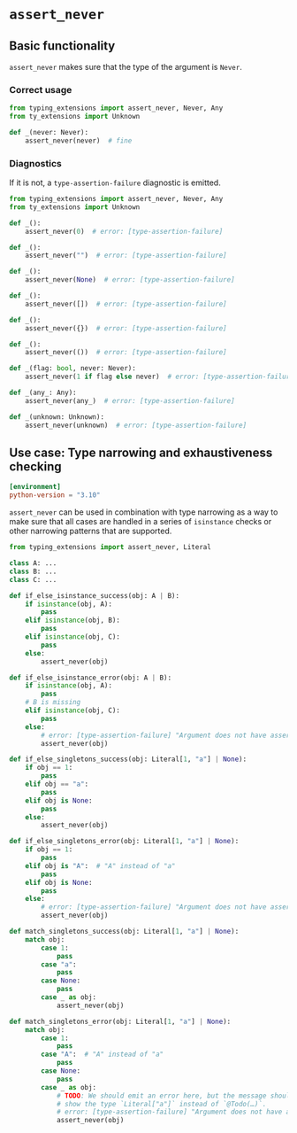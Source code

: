 # `assert_never`

## Basic functionality

`assert_never` makes sure that the type of the argument is `Never`.

### Correct usage

```py
from typing_extensions import assert_never, Never, Any
from ty_extensions import Unknown

def _(never: Never):
    assert_never(never)  # fine
```

### Diagnostics

<!-- snapshot-diagnostics -->

If it is not, a `type-assertion-failure` diagnostic is emitted.

```py
from typing_extensions import assert_never, Never, Any
from ty_extensions import Unknown

def _():
    assert_never(0)  # error: [type-assertion-failure]

def _():
    assert_never("")  # error: [type-assertion-failure]

def _():
    assert_never(None)  # error: [type-assertion-failure]

def _():
    assert_never([])  # error: [type-assertion-failure]

def _():
    assert_never({})  # error: [type-assertion-failure]

def _():
    assert_never(())  # error: [type-assertion-failure]

def _(flag: bool, never: Never):
    assert_never(1 if flag else never)  # error: [type-assertion-failure]

def _(any_: Any):
    assert_never(any_)  # error: [type-assertion-failure]

def _(unknown: Unknown):
    assert_never(unknown)  # error: [type-assertion-failure]
```

## Use case: Type narrowing and exhaustiveness checking

```toml
[environment]
python-version = "3.10"
```

`assert_never` can be used in combination with type narrowing as a way to make sure that all cases
are handled in a series of `isinstance` checks or other narrowing patterns that are supported.

```py
from typing_extensions import assert_never, Literal

class A: ...
class B: ...
class C: ...

def if_else_isinstance_success(obj: A | B):
    if isinstance(obj, A):
        pass
    elif isinstance(obj, B):
        pass
    elif isinstance(obj, C):
        pass
    else:
        assert_never(obj)

def if_else_isinstance_error(obj: A | B):
    if isinstance(obj, A):
        pass
    # B is missing
    elif isinstance(obj, C):
        pass
    else:
        # error: [type-assertion-failure] "Argument does not have asserted type `Never`"
        assert_never(obj)

def if_else_singletons_success(obj: Literal[1, "a"] | None):
    if obj == 1:
        pass
    elif obj == "a":
        pass
    elif obj is None:
        pass
    else:
        assert_never(obj)

def if_else_singletons_error(obj: Literal[1, "a"] | None):
    if obj == 1:
        pass
    elif obj is "A":  # "A" instead of "a"
        pass
    elif obj is None:
        pass
    else:
        # error: [type-assertion-failure] "Argument does not have asserted type `Never`"
        assert_never(obj)

def match_singletons_success(obj: Literal[1, "a"] | None):
    match obj:
        case 1:
            pass
        case "a":
            pass
        case None:
            pass
        case _ as obj:
            assert_never(obj)

def match_singletons_error(obj: Literal[1, "a"] | None):
    match obj:
        case 1:
            pass
        case "A":  # "A" instead of "a"
            pass
        case None:
            pass
        case _ as obj:
            # TODO: We should emit an error here, but the message should
            # show the type `Literal["a"]` instead of `@Todo(…)`.
            # error: [type-assertion-failure] "Argument does not have asserted type `Never`"
            assert_never(obj)
```
